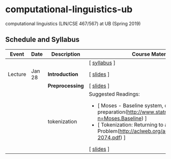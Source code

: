 # computational-linguistics-ub
computational linguistics (LIN/CSE 467/567) at UB (Spring 2019)


## Schedule and Syllabus 
|Event	| Date |	Description	 |Course Materials |
| ------ | ------ | ------ | ------  |
| |  |  | [ [syllabus](https://www.overleaf.com/read/bbydmnwkznyj) ]|
|Lecture | Jan 28 | **Introduction** | [ [slides](https://www.overleaf.com/read/pntxnvrkknxk) ]|
| |  | **Preprocessing** | [ [slides](https://www.overleaf.com/read/pntxnvrkknxk) ]|
| |  | tokenization | Suggested Readings:  <ul><li>[ Moses - Baseline system, corpus preparation(http://www.statmt.org/moses/?n=Moses.Baseline) ]</li><li>[ Tokenization: Returning to a Long Solved Problem(http://aclweb.org/anthology/P/P12/P12-2074.pdf) ]</li></ul> [ [slides](https://www.overleaf.com/read/qfxnzgqgyyfn) ]|

